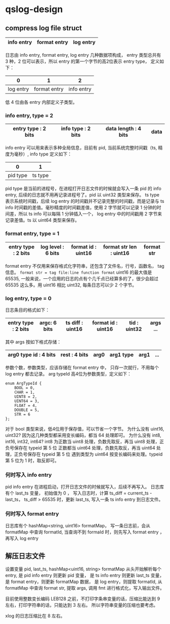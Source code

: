 # qslog-design
## compress log file struct

| info entry | format entry | log entry |
| ---------- | ------------ | --------- |

日志由 info entry, format entry, log entry 几种数据项构成， entry 类型总共有 3 种，2 位可以表示，所以 entry 的第一个字节的高2位表示 entry type， 定义如下：

|     0     |      1       |     2      |
| --------- | ------------ | ---------- |
| log entry | format entry | info entry |

低 4 位由各 entry 内部定义子类型。


### info entry, type = 2

| entry type : 2 bits | info type : 2 bits | data length : 4 bits | data |
| ------------------- | ------------------ | -------------------- | ---- |

info entry 可以用来表示多种全局信息，目前有 pid, 当前系统完整时间戳（ts, 精度为毫秒）, info type 定义如下：

|    0     |    1    |
| -------- | ------- |
| pid type | ts type |

pid type 是当前的进程号，在进程打开日志文件的时候就会写入一条 pid 的 info entry, 后续的日志就不用再记录进程号了。pid 以 uint32 类型来保存。
ts type 表示系统时间戳，后续 log entry 的时间戳并不记录完整的时间戳，而是记录与 ts info 时间戳的差值。毫秒精度的时间戳差值，使用 2 字节就可以记录 1 分钟的时间差，所以 ts info 可以每隔 1 分钟插入一个， log entry 中的时间戳用 2 字节来记录差值。ts 以 uint64 类型来保存。

### format entry, type = 1

| entry type : 2 bits | log level : 6 bits | format id : uint16 | format str len : uint16 | format str |
| ------------------- | ------------------ | ------------------ | ----------------------- | ---------- |

format entry 不仅用来保存格式化字符串，还包含了文件名，行号，函数名， tag 信息。
`format str = tag file:line function format`
uint16 的最大值是 65535, 一般来说，一个应用的日志的点有个几千点已经算多的了，很少会超过 65535 这么多。用 uint16 相比 uint32, 每条日志可以少 2 个字节。


### log entry, type = 0
日志条目的格式如下：

| entry type : 2 bits | argc: 6 bits | ts diff : uint16 | format id : uint16 | tid : uint32 | args ... |
| ------------------- | ------------ | ---------------- | ------------------ | ------------ | -------- |

其中 args 按如下格式存储：

| arg0 type id : 4 bits | rest : 4 bits | arg0 | arg1 type | arg1 | ... |
| --------------------- | ------------- | ---- | --------- | ---- | --- |

参数个数，参数类型，应该存储在 format entry 中， 只存一次就行，不用每个 log entry 都去记录。
arg typeId 高4位为参数类型，定义如下：
```
enum ArgTypeId {
    BOOL = 0,
    CHAR = 1,
    UINT8 = 2,
    UINT64 = 3,
    FLOAT = 4,
    DOUBLE = 5,
    STR = 6
};
```

对于 bool 类型来说，低4位用于保存值，可以节省一个字节。
为什么没有 uint16, uint32?
因为这几种类型都采用变长编码，都当 64 处理即可。
为什么没有 int8, int16, int32, int64?
int8 为正数当 uint8 处理，负数先取反，再当 uint8 处理，正负号保存在 typeid 第 5 位
正数都当 uint64 处理，负数先取反，再当 uint64 处理，正负号保存在 typeid 第 5 位
遇到类型为 uint64 按变长编码来处理。typeid 第 5 位为 1 时，取反即可。

### 何时写入 info entry
pid info entry 在进程启动，打开日志文件的时候就写入，后续不再写入。
日志库有个 last_ts 变量， 初始值为 0 ， 写入日志时，计算 ts_diff = current_ts - last_ts， ts_diff > 65535 时，更新 last_ts, 写入一条 ts info entry 到日志文件。

### 何时写入 format entry
日志库有个 hashMap<string, uint16> formatMap，
写一条日志前，会从 formatMap 中查询 formatId, 当查询不到 formaId 时，则先写入 format entry ，再写入 log entry


## 解压日志文件
设置变量 pid,  last_ts, hashMap<uint16, string> formatMap
从头开始解析每个 entry,
是 pid info entry 则更新 pid 变量，
是 ts info entry 则更新 last_ts 变量，
是 format entry，则更新 formatMap 数据，
是 log entry，则提取 formatId, 从 formatMap 中查询 format str, 提取 args, 调用 fmt 进行格式化，写入输出文件。

目前使用整数变长编码 LEB128 之前，不打印字条串变量的话，压缩比能达到 9 左右，打印字符串的话，只能达到 3 左右。
所以字符串变量的压缩也要考虑。

xlog 的日志压缩比在 8 左右。
